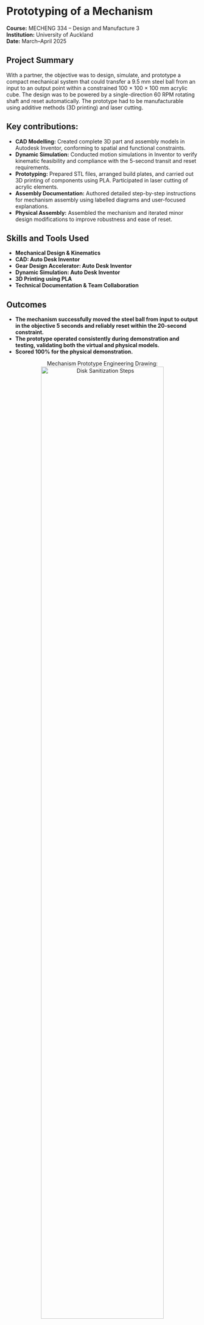 <h1>Prototyping of a Mechanism</h1>

**Course:** MECHENG 334 – Design and Manufacture 3 <br> 
**Institution:** University of Auckland <br> 
**Date:** March–April 2025

<h2>Project Summary</h2>
With a partner, the objective was to design, simulate, and prototype a compact mechanical system that could transfer a 9.5 mm steel ball from an input to an output point within a constrained 100 × 100 × 100 mm acrylic cube. The design was to be powered by a single-direction 60 RPM rotating shaft and reset automatically. The prototype had to be manufacturable using additive methods (3D printing) and laser cutting.
<br />


<h2>Key contributions:</h2>

- **CAD Modelling:** Created complete 3D part and assembly models in Autodesk Inventor, conforming to spatial and functional constraints.  
- **Dynamic Simulation:** Conducted motion simulations in Inventor to verify kinematic feasibility and compliance with the 5-second transit and reset requirements.  
- **Prototyping:** Prepared STL files, arranged build plates, and carried out 3D printing of components using PLA. Participated in laser cutting of acrylic elements.
- **Assembly Documentation:** Authored detailed step-by-step instructions for mechanism assembly using labelled diagrams and user-focused explanations.
- **Physical Assembly:** Assembled the mechanism and iterated minor design modifications to improve robustness and ease of reset.  


<h2> Skills and Tools Used </h2>

- <b>Mechanical Design & Kinematics</b> 
- <b>CAD: Auto Desk Inventor</b>
- <b>Gear Design Accelerator: Auto Desk Inventor</b>
- <b>Dynamic Simulation: Auto Desk Inventor</b> 
- <b>3D Printing using PLA</b> 
- <b>Technical Documentation & Team Collaboration</b> 

<h2>Outcomes</h2>

- <b>The mechanism successfully moved the steel ball from input to output in the objective 5 seconds and reliably reset within the 20-second constraint.</b>
- <b>The prototype operated consistently during demonstration and testing, validating both the virtual and physical models.</b>
- <b>Scored 100% for the physical demonstration.</b>

<p align="center">
Mechanism Prototype Engineering Drawing: <br/>
<img src="https://i.imgur.com/lbSmlsQ.png" height="80%" width="80%" alt="Disk Sanitization Steps"/>
<br />
<br />
Ball Path (left) & Physical Prototype (right). <br/>
<img src="https://i.imgur.com/9EPrWFS.png" height="80%" width="80%" alt="Disk Sanitization Steps"/>
<br />
<br />



<!--
 ```diff
- text in red
+ text in green
! text in orange
# text in gray
@@ text in purple (and bold)@@
```
--!>
